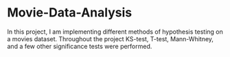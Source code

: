 # Movie-Data-Analysis
In this project, I am implementing different methods of hypothesis testing on a movies dataset. 
Throughout the project KS-test, T-test, Mann-Whitney, and a few other significance tests were performed. 
